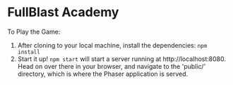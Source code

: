 # FullBlast Academy

To Play the Game:

1. After cloning to your local machine, install the dependencies: `npm install`
2. Start it up! `npm start` will start a server running at http://localhost:8080. Head on over there in your browser, and navigate to the 'public/' directory, which is where the Phaser application is served.
